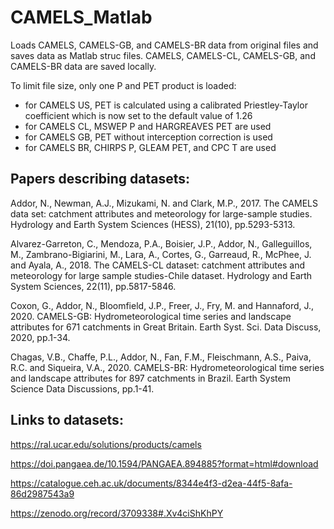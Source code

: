 # CAMELS_Matlab
Loads CAMELS, CAMELS-GB, and CAMELS-BR data from original files and saves data as Matlab struc files.
CAMELS, CAMELS-CL, CAMELS-GB, and CAMELS-BR data are saved locally.

To limit file size, only one P and PET product is loaded:
- for CAMELS US, PET is calculated using a calibrated Priestley-Taylor coefficient which is now set to the default value of 1.26
- for CAMELS CL, MSWEP P and HARGREAVES PET are used
- for CAMELS GB, PET without interception correction is used
- for CAMELS BR, CHIRPS P, GLEAM PET, and CPC T are used

## Papers describing datasets:

Addor, N., Newman, A.J., Mizukami, N. and Clark, M.P., 2017. The CAMELS data set: catchment attributes and meteorology for large-sample studies. Hydrology and Earth System Sciences (HESS), 21(10), pp.5293-5313.

Alvarez-Garreton, C., Mendoza, P.A., Boisier, J.P., Addor, N., Galleguillos, M., Zambrano-Bigiarini, M., Lara, A., Cortes, G., Garreaud, R., McPhee, J. and Ayala, A., 2018. The CAMELS-CL dataset: catchment attributes and meteorology for large sample studies-Chile dataset. Hydrology and Earth System Sciences, 22(11), pp.5817-5846.

Coxon, G., Addor, N., Bloomfield, J.P., Freer, J., Fry, M. and Hannaford, J., 2020. CAMELS-GB: Hydrometeorological time series and landscape attributes for 671 catchments in Great Britain. Earth Syst. Sci. Data Discuss, 2020, pp.1-34.

Chagas, V.B., Chaffe, P.L., Addor, N., Fan, F.M., Fleischmann, A.S., Paiva, R.C. and Siqueira, V.A., 2020. CAMELS-BR: Hydrometeorological time series and landscape attributes for 897 catchments in Brazil. Earth System Science Data Discussions, pp.1-41.


## Links to datasets:

https://ral.ucar.edu/solutions/products/camels

https://doi.pangaea.de/10.1594/PANGAEA.894885?format=html#download

https://catalogue.ceh.ac.uk/documents/8344e4f3-d2ea-44f5-8afa-86d2987543a9

https://zenodo.org/record/3709338#.Xv4ciShKhPY


